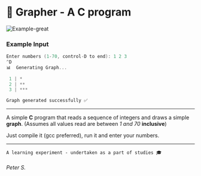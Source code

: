 # 📅 Grapher - A **C** program

![Example-great](https://i.imgur.com/YLpyteH.png?1)

### Example Input
```c
Enter numbers (1-70, control-D to end): 1 2 3
^D
📊  Generating Graph...
 
 1 | *
 2 | **
 3 | ***

Graph generated successfully ✅
```
---

A simple **C** program that reads a sequence of integers and draws a simple **graph**.
(Assumes all values read are between *1 and 70* **inclusive**)

Just compile it (gcc preferred), run it and enter your numbers.

---
```
A learning experiment - undertaken as a part of studies 🎓
```

###### Peter S.
